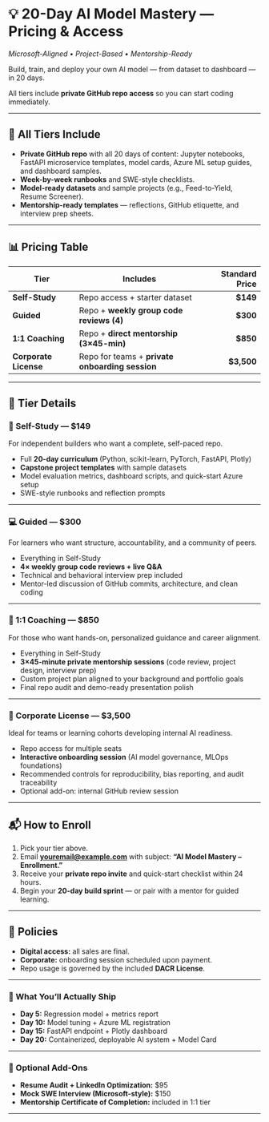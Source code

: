 # 💡 20-Day AI Model Mastery — Pricing & Access

*Microsoft-Aligned • Project-Based • Mentorship-Ready*

Build, train, and deploy your own AI model — from dataset to dashboard — in 20 days.

All tiers include **private GitHub repo access** so you can start coding immediately.

---

## 🧰 All Tiers Include

* **Private GitHub repo** with all 20 days of content: Jupyter notebooks, FastAPI microservice templates, model cards, Azure ML setup guides, and dashboard samples.
* **Week-by-week runbooks** and SWE-style checklists.
* **Model-ready datasets** and sample projects (e.g., Feed-to-Yield, Resume Screener).
* **Mentorship-ready templates** — reflections, GitHub etiquette, and interview prep sheets.

---

## 📊 Pricing Table

| Tier                  | Includes                                        | Standard Price |
| --------------------- | ----------------------------------------------- | -------------: |
| **Self-Study**        | Repo access + starter dataset                   |       **$149** |
| **Guided**            | Repo + **weekly group code reviews (4)**        |       **$300** |
| **1:1 Coaching**      | Repo + **direct mentorship (3×45-min)**         |       **$850** |
| **Corporate License** | Repo for teams + **private onboarding session** |     **$3,500** |

---

## 🎯 Tier Details

### 🧩 Self-Study — **$149**

For independent builders who want a complete, self-paced repo.

* Full **20-day curriculum** (Python, scikit-learn, PyTorch, FastAPI, Plotly)
* **Capstone project templates** with sample datasets
* Model evaluation metrics, dashboard scripts, and quick-start Azure setup
* SWE-style runbooks and reflection prompts

---

### 💻 Guided — **$300**

For learners who want structure, accountability, and a community of peers.

* Everything in Self-Study
* **4× weekly group code reviews + live Q&A**
* Technical and behavioral interview prep included
* Mentor-led discussion of GitHub commits, architecture, and clean coding

---

### 🧠 1:1 Coaching — **$850**

For those who want hands-on, personalized guidance and career alignment.

* Everything in Self-Study
* **3×45-minute private mentorship sessions** (code review, project design, interview prep)
* Custom project plan aligned to your background and portfolio goals
* Final repo audit and demo-ready presentation polish

---

### 🏢 Corporate License — **$3,500**

Ideal for teams or learning cohorts developing internal AI readiness.

* Repo access for multiple seats
* **Interactive onboarding session** (AI model governance, MLOps foundations)
* Recommended controls for reproducibility, bias reporting, and audit traceability
* Optional add-on: internal GitHub review session

---

## 📬 How to Enroll

1. Pick your tier above.
2. Email **[youremail@example.com](mailto:youremail@example.com)** with subject:
   **“AI Model Mastery – <Tier> Enrollment.”**
3. Receive your **private repo invite** and quick-start checklist within 24 hours.
4. Begin your **20-day build sprint** — or pair with a mentor for guided learning.

---

## 🧾 Policies

* **Digital access:** all sales are final.
* **Corporate:** onboarding session scheduled upon payment.
* Repo usage is governed by the included **DACR License**.

---

### 🧩 What You’ll Actually Ship

* **Day 5:** Regression model + metrics report
* **Day 10:** Model tuning + Azure ML registration
* **Day 15:** FastAPI endpoint + Plotly dashboard
* **Day 20:** Containerized, deployable AI system + Model Card

---

### 💬 Optional Add-Ons

* **Resume Audit + LinkedIn Optimization:** $95
* **Mock SWE Interview (Microsoft-style):** $150
* **Mentorship Certificate of Completion:** included in 1:1 tier

---

